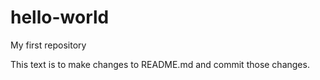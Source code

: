 # hello-world
My first repository

This text is to make changes to README.md and commit those changes.
